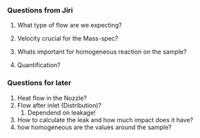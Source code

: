 
### Questions from Jiri
1. What type of flow are we expecting?

3. Velocity crucial for the Mass-spec?



7. Whats important for homogeneous reaction on the sample?
8. Quantification?


### Questions for later
1. Heat flow in the Nozzle?
2. Flow after inlet (Distribution)?
	1. Dependend on leakage! 
3. How to calculate the leak and how much impact does it have?
4. how homogeneous are the values around the sample?